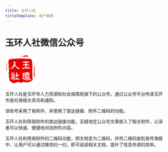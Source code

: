 ```yaml
---
title: 玉环人社
titleTemplate: 用户案例
---
```


# 玉环人社微信公众号

<img src="./img/yuhuanrenshe.png" style="width: 100px" alt="玉环人社微信公众号">

玉环人社是玉环市人力资源和社会保障局旗下的公众号，通过公众号平台传递玉环市是社保相关资讯和通知。

该账号采用了易附件，并使用了直达链接、附件二维码的功能。

玉环人社利用易附件的直达链接功能，无缝地在公众号文章嵌入了相关附件，让读者可以快速、便捷地浏览附件内容。

玉环人社利用易附件的二维码功能，把文档变为二维码，并将二维码放到宣传海报中，让用户可以通过微信扫一扫，即可阅读相关文档，提升了信息传递的效率。


<!--@include: ./case_footer.md-->